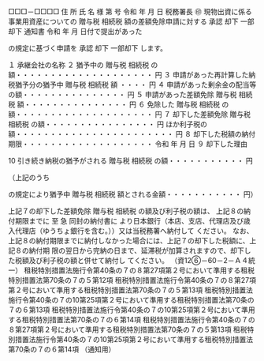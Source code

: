 □□□－□□□□
住 所
氏 名 様
 第 号
令和 年 月 日
 税務署長 ㊞
現物出資に係る事業用資産についての
贈与税
相続税
 額の差額免除申請に対する
承認
却下
一部却下
 通知書
 令和 年 月 日付で提出があった





の規定に基づく申請を
承認
却下
一部却下
 します。

１ 承継会社の名称
２ 猶予中の
贈与税
相続税
 の額・・・・・・・・・・・・・・・・・・・・ 円
３ 申請があった再計算した納税猶予分の猶予中
贈与税
相続税
 額 ・・・・ 円
４ 申請があった剰余金の配当等の額・・・・・・・・・・・・・・・ 円
５ 申請があった差額免除
贈与税
相続税
 額・・・・・・・・・・・・・・・ 円
６ 免除した
贈与税
相続税
 の額・・・・・・・・・・・・・・・・・・・・ 円
７ 却下した差額免除
贈与税
相続税
 の額・・・・・・・・・・・・・・・・ 円
 ほか利子税の額・・・・・・・・・・・・・・・・・・・・・・・ 円
８ 却下した税額の納付期限・・・・・・・・・・・・・・・・・・・ 令和 年 月 日
９ 却下した理由




10 引き続き納税の猶予がされる
贈与税
相続税
 の額・・・・・・・・・・・ 円

 （上記のうち

 の規定により猶予中
贈与税
相続税
 額とされる金額・・・・・・・・・・・ 円）

 上記７の却下した差額免除
贈与税
相続税
 の額及び利子税の額は、
上記８の納付期限までに
至 急
 同封の納付書に
より日本銀行（本店、支店、代理店及び歳入代理店（ゆうちょ銀行を含む。））又は当税務署へ納付して
ください。
 なお、上記８の納付期限までに納付しなかった場合には、上記７の却下した税額に、上記８の納付期
限の翌日から完納の日まで、延滞税が加算されますので、却下した税額及び利子税の額と併せて納付し
てください。
（資12⑥－60－2－Ａ４統一）
租税特別措置法施行令第40条の７の８第27項第２号において準用する租税特別措置法第70条の７の５第12項
租税特別措置法施行令第40条の７の８第27項第２号において準用する租税特別措置法第70条の７の５第13項
租税特別措置法施行令第40条の７の10第25項第２号において準用する租税特別措置法第70条の７の６第13項
租税特別措置法施行令第40条の７の10第25項第２号において準用する租税特別措置法第70条の７の６第14項
租税特別措置法施行令第40条の７の８第27項第２号において準用する租税特別措置法第70条の７の５第13項
租税特別措置法施行令第40条の７の10第25項第２号において準用する租税特別措置法第70条の７の６第14項
（通知用）